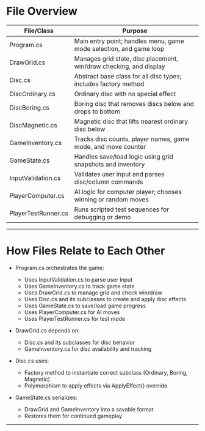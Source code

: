 # File Overview

| File/Class              | Purpose                                                                 |
|-------------------------|-------------------------------------------------------------------------|
| Program.cs              | Main entry point; handles menu, game mode selection, and game loop      |
| DrawGrid.cs             | Manages grid state, disc placement, win/draw checking, and display      |
| Disc.cs                 | Abstract base class for all disc types; includes factory method         |
| DiscOrdinary.cs         | Ordinary disc with no special effect                                    |
| DiscBoring.cs           | Boring disc that removes discs below and drops to bottom                |
| DiscMagnetic.cs         | Magnetic disc that lifts nearest ordinary disc below                    |
| GameInventory.cs        | Tracks disc counts, player names, game mode, and move counter           |
| GameState.cs            | Handles save/load logic using grid snapshots and inventory              |
| InputValidation.cs      | Validates user input and parses disc/column commands                    |
| PlayerComputer.cs       | AI logic for computer player; chooses winning or random moves           |
| PlayerTestRunner.cs     | Runs scripted test sequences for debugging or demo                      |

---

# How Files Relate to Each Other

- Program.cs orchestrates the game:
  - Uses InputValidation.cs to parse user input
  - Uses GameInventory.cs to track game state
  - Uses DrawGrid.cs to manage grid and check win/draw
  - Uses Disc.cs and its subclasses to create and apply disc effects
  - Uses GameState.cs to save/load game progress
  - Uses PlayerComputer.cs for AI moves
  - Uses PlayerTestRunner.cs for test mode

- DrawGrid.cs depends on:
  - Disc.cs and its subclasses for disc behavior
  - GameInventory.cs for disc availability and tracking

- Disc.cs uses:
  - Factory method to instantiate correct subclass (Ordinary, Boring, Magnetic)
  - Polymorphism to apply effects via ApplyEffect() override

- GameState.cs serializes:
  - DrawGrid and GameInventory into a savable format
  - Restores them for continued gameplay

---
